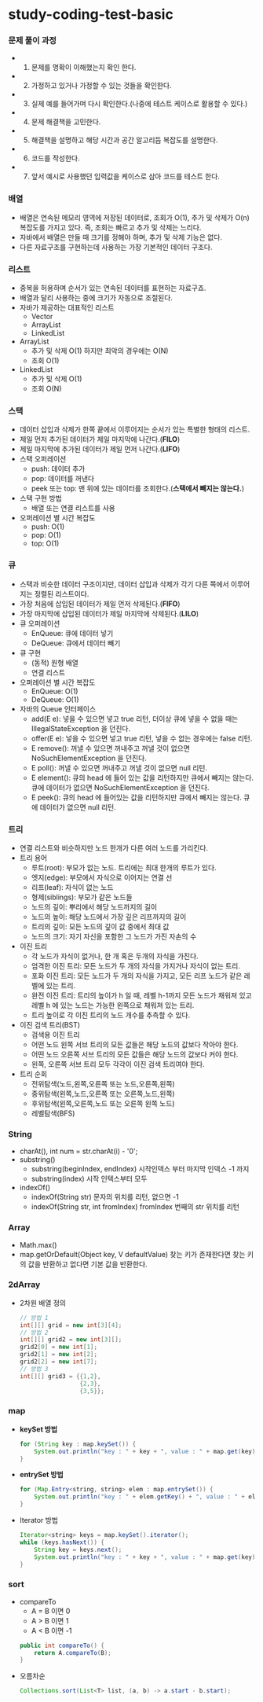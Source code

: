 # study-coding-test-basic

### 문제 풀이 과정
- 1. 문제를 명확이 이해했는지 확인 한다.
- 2. 가정하고 있거나 가정할 수 있는 것들을 확인한다.
- 3. 실제 예를 들어가며 다시 확인한다.(나중에 테스트 케이스로 활용할 수 있다.)
- 4. 문제 해결책을 고민한다.
- 5. 해결책을 설명하고 해당 시간과 공간 알고리듬 복잡도를 설명한다.
- 6. 코드를 작성한다.
- 7. 앞서 예시로 사용했던 입력값을 케이스로 삼아 코드를 테스트 한다.

### 배열 
- 배열은 연속된 메모리 영역에 저장된 데이터로, 조회가 O(1), 추가 및 삭제가 O(n) 복잡도를 가지고 있다. 즉, 조회는 빠르고 추가 및 삭제는 느리다.
- 자바에서 배열은 만들 때 크기를 정해야 하며, 추가 및 삭제 기능은 없다.
- 다른 자료구조를 구현하는데 사용하는 가장 기본적인 데이터 구조다.

### 리스트 
- 중복을 허용하며 순서가 있는 연속된 데이터를 표현하는 자료구죠.
- 배열과 달리 사용하는 중에 크기가 자동으로 조절된다.
- 자바가 제공하는 대표적인 리스트
  - Vector
  - ArrayList
  - LinkedList
- ArrayList
  - 추가 및 삭제 O(1) 하지만 최악의 경우에는 O(N)
  - 조회 O(1)
- LinkedList 
  - 추가 및 삭제 O(1)
  - 조회 O(N)

### 스택 
- 데이터 삽입과 삭제가 한쪽 끝에서 이루어지는 순서가 있는 특별한 형태의 리스트. 
- 제일 먼저 추가된 데이터가 제일 마지막에 나간다.(**FILO**)
- 제일 마지막에 추가된 데이터가 제일 먼저 나간다.(**LIFO**)
- 스택 오퍼레이션
  - push: 데이터 추가
  - pop: 데이터를 꺼낸다
  - peek 또는 top: 맨 위에 있는 데이터를 조회한다.(**스택에서 빼지는 않는다.**)
- 스택 구현 방법
  - 배열 또는 연결 리스트를 사용
- 오퍼레이션 별 시간 복잡도 
  - push: O(1)
  - pop: O(1)
  - top: O(1)
  
### 큐
- 스택과 비슷한 데이터 구조이지만, 데이터 삽입과 삭제가 각기 다른 쪽에서 이루어지는 정렬된 리스트이다.
- 가장 처음에 삽입된 데이터가 제일 먼저 삭제된다.(**FIFO**)
- 가장 마지막에 삽입된 데이터가 제일 마지막에 삭제된다.(**LILO**)
- 큐 오퍼레이션
  - EnQueue: 큐에 데이터 넣기
  - DeQueue: 큐에서 데이터 빼기 
- 큐 구현
  - (동적) 원형 배열
  - 연결 리스트
- 오퍼레이션 별 시간 복잡도
  - EnQueue: O(1)
  - DeQueue: O(1)
- 자바의 Queue 인터페이스 
  - add(E e): 넣을 수 있으면 넣고 true 리턴, 더이상 큐에 넣을 수 없을 때는 IllegalStateException 을 던진다.
  - offer(E e): 넣을 수 있으면 넣고 true 리턴, 넣을 수 없는 경우에는 false 리턴.
  - E remove(): 꺼낼 수 있으면 꺼내주고 꺼낼 것이 없으면 NoSuchElementException 을 던진다.
  - E poll(): 꺼낼 수 있으면 꺼내주고 꺼낼 것이 없으면 null 리턴. 
  - E element(): 큐의 head 에 들어 있는 값을 리턴하지만 큐에서 빼지는 않는다. 큐에 데이터가 없으면 NoSuchElementException 을 던진다.
  - E peek(): 큐의 head 에 들어있는 값을 리턴하지만 큐에서 빼지는 않는다. 큐에 데이터가 없으면 null 리턴.
  
### 트리
- 연결 리스트와 비슷하지만 노드 한개가 다른 여러 노드를 가리킨다. 
- 트리 용어 
  - 루트(root): 부모가 없는 노드. 트리에는 최대 한개의 루트가 있다. 
  - 엣지(edge): 부모에서 자식으로 이어지는 연결 선
  - 리프(leaf): 자식이 없는 노드
  - 형제(siblings): 부모가 같은 노드들
  - 노드의 깊이: 뿌리에서 해당 노드까지의 길이
  - 노드의 높이: 해당 노드에서 가장 깊은 리프까지의 길이
  - 트리의 깊이: 모든 노드의 깊이 값 중에서 최대 값
  - 노드의 크기: 자기 자신을 포함한 그 노드가 가진 자손의 수
- 이진 트리
  - 각 노드가 자식이 없거나, 한 개 혹은 두개의 자식을 가진다.
  - 엄격한 이진 트리: 모든 노드가 두 개의 자식을 가지거나 자식이 없는 트리.
  - 포화 이진 트리: 모든 노드가 두 개의 자식을 가지고, 모든 리프 노드가 같은 레벨에 있는 트리.
  - 완전 이진 트리: 트리의 높이가 h 일 때, 레벨 h-1까지 모든 노드가 채워져 있고 레벨 h 에 있는 노드는 가능한 왼쪽으로 채워져 있는 트리.
  - 트리 높이로 각 이진 트리의 노드 개수를 추측할 수 있다. 
- 이진 검색 트리(BST)
  - 검색용 이진 트리
  - 어떤 노드 왼쪽 서브 트리의 모든 값들은 해당 노드의 값보다 작아야 한다.
  - 어떤 노드 오른쪽 서브 트리의 모든 값들은 해당 노드의 값보다 커야 한다. 
  - 왼쪽, 오른쪽 서브 트리 모두 각각이 이진 검색 트리여야 한다. 
- 트리 순회 
  - 전위탐색(노드,왼쪽,오른쪽 또는 노드,오른쪽,왼쪽)
  - 중위탐색(왼쪽,노드,오른쪽 또는 오른쪽,노드,왼쪽)
  - 후위탐색(왼쪽,오른쪽,노드 또는 오른쪽 왼쪽 노드)
  - 레벨탐색(BFS)

### String
- charAt(), int num = str.charAt(i) - '0';
- substring()
    - substring(beginIndex, endIndex)  시작인덱스 부터 마지막 인덱스 -1 까지
    - substring(index) 시작 인텍스부터 모두
- indexOf()
    - indexOf(String str) 문자의 위치를 리턴, 없으면 -1
    - indexOf(String str, int fromIndex) fromIndex 번째의 str 위치를 리턴
  
### Array
- Math.max()
- map.getOrDefault(Object key, V defaultValue) 찾는 키가 존재한다면 찾는 키의 값을 반환하고 없다면 기본 값을 반환한다.

### 2dArray
  - 2차원 배열 정의
    ~~~ java
    // 방법 1
    int[][] grid = new int[3][4];
    // 방법 2
    int[][] grid2 = new int[3][];
    grid2[0] = new int[1];
    grid2[1] = new int[2];
    grid2[2] = new int[7];
    // 방법 3
    int[][] grid3 = {{1,2},
                     {2,3},
                     {3,5}};
    ~~~
    
### map
- **keySet 방법**
  ~~~ java
  for (String key : map.keySet()) {
      System.out.println("key : " + key + ", value : " + map.get(key));
  }
  ~~~
- **entrySet 방법**
  ~~~ java
  for (Map.Entry<string, string> elem : map.entrySet()) {
      System.out.println("key : " + elem.getKey() + ", value : " + elem.getValue());
  }
  ~~~
- Iterator 방법
  ~~~ java
  Iterator<string> keys = map.keySet().iterator();
  while (keys.hasNext()) {
      String key = keys.next();
      System.out.println("key : " + key + ", value : " + map.get(key));
  }
  ~~~
  
### sort
- compareTo
  - A = B 이면 0
  - A > B 이면 1
  - A < B 이면 -1 
  ~~~ java
  public int compareTo() {
      return A.compareTo(B);
  }
  ~~~
- 오름차순 
  ~~~ java
  Collections.sort(List<T> list, (a, b) -> a.start - b.start);
  ~~~
  

